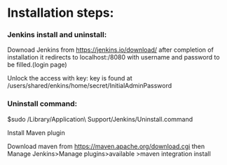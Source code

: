# Installation steps:

### Jenkins install and uninstall:

Downoad Jenkins from 
https://jenkins.io/download/
after completion of installation it redirects to localhost:/8080 with username and password to be filled.(login page)

Unlock the access with key:
key is found at /users/shared/enkins/home/secret/InitialAdminPassword

### Uninstall command:
$sudo /Library/Application\ Support/Jenkins/Uninstall.command


Install Maven plugin

Download maven from https://maven.apache.org/download.cgi
then Manage Jenkins>Manage plugins>available >maven integration install
